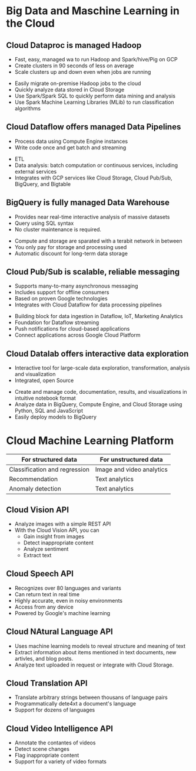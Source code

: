 # Big Data and Maschine Learning in the Cloud

## Cloud Dataproc is managed Hadoop

* Fast, easy, managed wa to run Hadoop and Spark/hive/Pig on GCP
* Create clusters in 90 seconds of less on average
* Scale clusters up and down even when jobs are running
</a>

* Easily migrate on-premise Hadoop jobs to the cloud
* Quickly analyze data stored in Cloud Storage
* Use Spark/Spark SQL to quickly perform data mining and analysis
* Use Spark Machine Learning Libraries (MLib) to run classification algorithms
</a>

## Cloud Dataflow offers managed Data Pipelines

* Process data using Compute Engine instances
* Write code once and get batch and streaming
</a>

* ETL
* Data analysis: batch computation or continuous services, including external services
* Integrates with GCP services like Cloud Storage, Cloud Pub/Sub, BigQuery, and Bigtable
</a>

## BigQuery is fully managed Data Warehouse

* Provides near real-time interactive analysis of massive datasets
* Query using SQL syntax
* No cluster maintenance is required.
</a>

* Compute and storage are sparated with a terabit network in between
* You only pay for storage and processing used
* Automatic discount for long-term data storage
<a/>

## Cloud Pub/Sub is scalable, reliable messaging

* Supports many-to-many asynchronous messaging
* Includes support for offline consumers
* Based on proven Google technologies
* Integrates with Cloud Dataflow for data processing pipelines
</a>

* Building block for data ingestion in Dataflow, IoT, Marketing Analytics
* Foundation for Dataflow streaming
* Push notifications for cloud-based applications
* Connect applications across Google Cloud Platform
</a>

## Cloud Datalab offers interactive data exploration

* Interactive tool for large-scale data exploration, transformation, analysis and visualization
* Integrated, open Source
</a>

* Create and manage code, documentation, results, and visualizations in intuitive notebook format
* Analyze data in BigQuery, Compute Engine, and Cloud Storage using Python, SQL and JavaScript
* Easily deploy models to BigQuery
</a>

# Cloud Machine Learning Platform

|For structured data|For unstructured data|
|-|-|
|Classification and regression|Image and video analytics|
|Recommendation|Text analytics|
|Anomaly detection|Text analytics|

## Cloud Vision API

* Analyze images with a simple REST API
* With the Cloud Vision API, you can
  * Gain insight from images
  * Detect inappropriate content
  * Analyze sentiment
  * Extract text

## Cloud Speech API

* Recognizes over 80 languages and variants
* Can return text in real time
* Highly accurate, even in noisy environments
* Access from any device
* Powered by Google's machine learning
</a>

## Cloud NAtural Language API

* Uses machine learning models to reveal structure and meaning of text
* Extract information about items mentioned in text documents, new artivles, and blog posts.
* Analyze text uploaded in request or integrate with Cloud Storage.

## Cloud Translation API

* Translate arbitrary strings between thousans of language pairs
* Programmatically dete4xt a document's language
* Support for dozens of languages

## Cloud Video Intelligence API

* Annotate the contantes of videos
* Detect scene changes
* Flag inappropriate content
* Support for a variety of video formats

